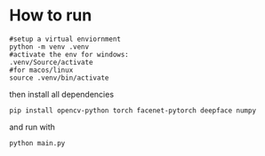 # How to run
```
#setup a virtual enviornment
python -m venv .venv
#activate the env for windows:
.venv/Source/activate
#for macos/linux
source .venv/bin/activate
```
then install all dependencies 
```
pip install opencv-python torch facenet-pytorch deepface numpy
```
and run with
```
python main.py
```
